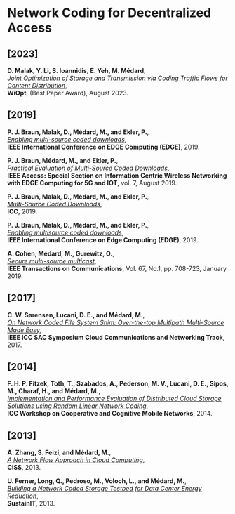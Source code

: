 # Network Coding for Decentralized Access

## [2023]
**D. Malak, Y. Li, S. Ioannidis, E. Yeh, M. Médard**,  
*[Joint Optimization of Storage and Transmission via Coding Traffic Flows for Content Distribution](https://ece.northeastern.edu/fac-ece/ioannidis/static/pdf/2023/m7210-malak-final.pdf)*,  
**WiOpt**, (Best Paper Award), August 2023.

## [2019]
**P. J. Braun, Malak, D., Médard, M., and Ekler, P.**,  
*[Enabling multi-source coded downloads](https://drive.google.com/file/d/1s8NkV3flsnfyxGYpLtphutWsFgk8mDzk/view?usp=sharing)*,  
**IEEE International Conference on EDGE Computing (EDGE)**, 2019.

**P. J. Braun, Médard, M., and Ekler, P.**,  
*[Practical Evaluation of Multi-Source Coded Downloads](https://drive.google.com/file/d/13Mngtd2PLbJGAiNQ1DjkRWRMgUKAHafw/view?usp=drive_link)*,  
**IEEE Access: Special Section on Information Centric Wireless Networking with EDGE Computing for 5G and IOT**, vol. 7, August 2019.

**P. J. Braun, Malak, D., Médard, M., and Ekler, P.**,  
*[Multi-Source Coded Downloads](https://real.mtak.hu/100782/1/icc.pdf)*,  
**ICC**, 2019.

**P. J. Braun, Malak, D., Médard, M., and Ekler, P.**,  
*[Enabling multisource coded downloads](https://real.mtak.hu/100786/1/main_multi_source.pdf)*,  
**IEEE International Conference on Edge Computing (EDGE)**, 2019.

**A. Cohen, Médard, M., Gurewitz, O.**,  
*[Secure multi-source multicast](https://www.researchgate.net/publication/313644999_Secure_Multi-Source_Multicast)*,  
**IEEE Transactions on Communications**, Vol. 67, No.1, pp. 708-723, January 2019.

## [2017]
**C. W. Sørensen, Lucani, D. E., and Médard, M.**,  
*[On Network Coded File System Shim: Over-the-top Multipath Multi-Source Made Easy](https://drive.google.com/file/d/17FUlu3dWcFa4X9L2SATMVD-rRpb6pzkM/view?usp=drive_link)*,  
**IEEE ICC SAC Symposium Cloud Communications and Networking Track**, 2017.

## [2014]
**F. H. P. Fitzek, Toth, T., Szabados, A., Pederson, M. V., Lucani, D. E., Sipos, M., Charaf, H., and Médard, M.**,  
*[Implementation and Performance Evaluation of Distributed Cloud Storage Solutions using Random Linear Network Coding](https://drive.google.com/file/d/1d5CUgl5tO2Fw6FNNrBzu76PT_KON_lgC/view?usp=drive_link)*,  
**ICC Workshop on Cooperative and Cognitive Mobile Networks**, 2014.

## [2013]
**A. Zhang, S. Feizi, and Médard, M.**,  
*[A Network Flow Approach in Cloud Computing](https://citeseerx.ist.psu.edu/document?repid=rep1&type=pdf&doi=cc1d03ff3171cd8eef3bc48fa11f41ebd6a51042)*,  
**CISS**, 2013.

**U. Ferner, Long, Q., Pedroso, M., Voloch, L., and Médard, M.**,  
*[Building a Network Coded Storage Testbed for Data Center Energy Reduction](https://www.researchgate.net/publication/261448404_Building_a_network_coded_storage_testbed_for_data_center_energy_reduction)*,  
**SustainIT**, 2013.
